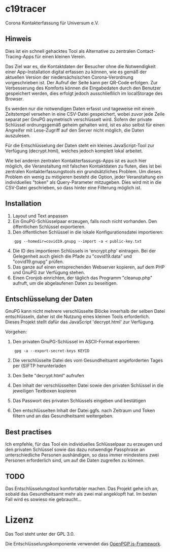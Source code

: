 # c19tracer

Corona Kontakterfassung für Universum e.V.

## Hinweis

Dies ist ein schnell gehacktes Tool als Alternative
zu zentralen Contact-Tracing-Apps für einen kleinen Verein.

Das Ziel war es, die Kontaktdaten der Besucher ohne die Notwendigkeit
einer App-Installation digital erfassen zu können, wie es gemäß
der aktuellen Version der niedersächsischen Corona-Verordnung
vorgeschrieben ist. Der Aufruf der Seite kann per QR-Code erfolgen.
Zur Verbesserung des Komforts können die Eingabedaten durch den Benutzer gespeichert
werden, dies erfolgt jedoch ausschließlich im localStorage des Browser.

Es werden nur die notwendigen Daten erfasst und tageweise mit einem
Zeitstempel versehen in eine CSV-Datei gespeichert, wobei zuvor
jede Zeile separat per GnuPG asymetrisch verschlüsselt wird. Sofern
der private Schlüssel ordnungsgemäß geheim gehalten wird, ist es
also selbst für einen Angreifer mit Lese-Zugriff auf den Server
nicht möglich, die Daten auszulesen.

Für die Entschlüsselung der Daten steht ein kleines JavaScript-Tool
zur Verfügung (decrypt.html), welches jedoch komplett lokal arbeitet.

Wie bei anderen zentralen Kontakterfassungs-Apps ist es auch hier möglich, die Veranstaltung
mit falschen Kontaktdaten zu fluten, dies ist bei zentralen
Kontakterfassungstools ein grundsätzliches Problem. Um dieses
Problem ein wenig zu mitigieren besteht die Option, jeder Veranstaltung
ein individuelles "token" als Query-Parameter mitzugeben. Dies wird
mit in die CSV-Datei geschrieben, so dass hinter eine Filterung 
möglich ist.


## Installation

1. Layout und Text anpassen
2. Ein GnuPG-Schlüsselpaar erzeugen, falls noch nicht vorhanden. Den öffentlichen Schlüssel exportieren.
3. Den öffentlichen Schlüssel in die lokale Konfigurationsdatei importieren:

```
	gpg --homedir=covid19.gnupg --import -a < public-key.txt
```

4. Die ID des importieren Schlüssels in 'encrypt.php' eintragen. Bei der Gelegenheit auch gleich die Pfade zu "covid19.data" und "covid19.gnupg" prüfen.
5. Das ganze auf einen entsprechenden Webserver kopieren, auf dem PHP und GnuPG zur Verfügung stehen.
6. Einen Cronjob einrichten, der täglich das Programm "cleanup.php" aufruft, um die abgelaufenen Daten zu beseitigen.

## Entschlüsselung der Daten

GnuPG kann nicht mehrere verschlüsselte Blöcke innerhalb der selben Datei entschlüsseln, daher ist die 
Nutzung eines kleinen Tools erforderlich. Dieses Projekt stellt dafür das JavaScript 'decrypt.html'
zur Verfügung.

Vorgehen:

1. Den privaten GnuPG-Schlüssel im ASCII-Format exportieren:

```
	gpg -a --export-secret-keys KEYID
```

2. Die verschlüsselte Datei des vom Gesundheitsamt angeforderten Tages per (S)FTP herunterladen

3. Den Seite "decrypt.html" aufrufen

4. Den Inhalt der verschlüsselten Datei sowie den privaten Schlüssel in die jeweiligen Textboxen kopieren

5. Das Passwort des privaten Schlüssels eingeben und bestätigen

6. Den entschlüsselten Inhalt der Datei ggfs. nach Zeitraum und Token filtern und an das Gesundheitsamt weitergeben.

## Best practises

Ich empfehle, für das Tool ein individuelles Schlüsselpaar zu erzeugen und den 
privaten Schlüssel sowie das dazu notwendige Passphrase an unterschiedliche Personen
aushändigen, so dass immer mindestens zwei Personen erforderlich sind, um auf
die Daten zugreifen zu können.

## TODO

Das Entschlüsselungstool komfortabler machen. Das Projekt gehe ich an, sobald das Gesundheitsamt
mehr als zwei mal angeklopft hat. Im besten Fall wird es sowieso nie gebraucht...

# Lizenz

Das Tool steht unter der GPL 3.0.

Die Entschlüsselungskomponente verwendet das [OpenPGP.js-Framework](https://openpgpjs.org).
